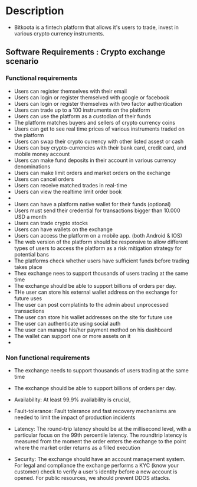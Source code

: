 # Description 

- Bitkoota is a fintech platform that allows it's users to trade, invest in various crypto currency instruments.



## Software Requirements : Crypto exchange scenario


### Functional requirements

- Users can register themselves with their email 
- Users can login or register themselved with google or facebook 
- Users can login or register themselves with two factor authentication
- Users can trade up to a 100 instruments on the platform 
- Users can use the platform as a custodian of their funds 
- The platform matches buyers and sellers of crypto currency coins
- Users can get to see real time prices of various instruments traded on the platform 
- Users can swap their crypto currency with other listed assest or cash 
- Users can buy crypto-currencies with their bank card, credit card, and mobile money account 
- Users can make fund deposits in their account in various currency denominations 
- Users can make limit orders and market orders on the exchange
- Users can cancel orders  
- Users can receive matched trades in real-time 
- Users can view the realtime limit order book 
-  
- Users can have a platform native wallet for their funds (optional) 
- Users must send their credential for transactions bigger than 10.000 USD a month 
- Users can trade crypto stocks
- Users can have wallets on the exchange
- Users can access the platform on a mobile app. (both Android & IOS)
- The web version of the platform should be responsive to allow different types of users to access the platform as a risk mitigation strategy for potential bans
- The platforms check whether users have sufficient funds before trading takes place
- Thex exchange nees to support thousands of users trading at the same time 
- The exchange should be able to support billions of orders per day. 
- THe user can store his external wallet address on the exchange for future uses 
- The user can post complatints to the admin about unprocessed transactions 
- The user can store his wallet addresses on the site for future use 
- The user can authenticate using social auth 
- The user can manage his/her payment method on his dashboard 
- The wallet can support one or more assets on it 
- 


### Non functional requirements 

- The exchange needs to support thousands of users trading at the same time 

- The exchange should be able to support billions of orders per day. 

- Availability: At least 99.9% availability is crucial, 

- Fault-tolerance: Fault tolerance and fast recovery mechanisms are needed to limit the 
impact of production incidents

- Latency: The round-trip latency should be at the millisecond level, with a particular focus 
on the 99th percentile latency. The roundtrip latency is measured from the moment the order enters the exchange to the point where the market order returns as a filled execution

- Security: The exchange should have an account management system. For legal and compliance
the exchange performs a KYC (know your customer) check to verify a user's identity before 
a new account is opened. For public resources, we should prevent DDOS attacks. 

